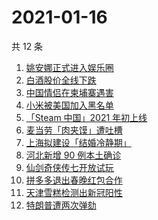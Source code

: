 # 2021-01-16

共 12 条

<!-- BEGIN -->
<!-- 最后更新时间 Sat Jan 16 2021 04:29:06 GMT+0800 (CST) -->
1. [姚安娜正式进入娱乐圈](https://www.zhihu.com/search?q=姚安娜)
1. [白酒股价全线下跌](https://www.zhihu.com/search?q=白酒股大跌)
1. [中国情侣在柬埔寨遇害](https://www.zhihu.com/search?q=中国情侣柬埔寨)
1. [小米被美国加入黑名单](https://www.zhihu.com/search?q=小米被制裁)
1. [「Steam 中国」2021 年初上线](https://www.zhihu.com/search?q=steam中国)
1. [麦当劳「肉夹馍」遭吐槽](https://www.zhihu.com/search?q=麦当劳肉夹馍)
1. [上海拟建设「结婚冷静期」](https://www.zhihu.com/search?q=结婚冷静期)
1. [河北新增 90 例本土确诊](https://www.zhihu.com/search?q=河北新增)
1. [仙剑奇侠传七开放试玩](https://www.zhihu.com/search?q=仙剑奇侠传七)
1. [拼多多退出春晚红包合作](https://www.zhihu.com/search?q=拼多多春晚)
1. [天津雪糕检测出新冠阳性](https://www.zhihu.com/search?q=天津雪糕)
1. [特朗普遭两次弹劾](https://www.zhihu.com/search?q=特朗普弹劾)
<!-- END -->

